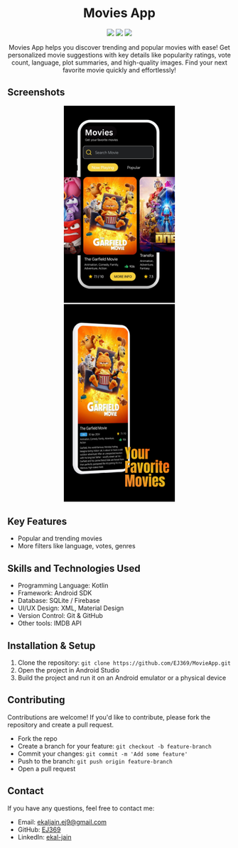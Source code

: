 <!-- Title -->
<h1 align="center">Movies App</h1>

<!-- Description -->
<p align="center">
  <img src="https://img.shields.io/badge/Android-v1.0-brightgreen">
  <img src="https://img.shields.io/badge/Platform-Android-blue">
  <img src="https://img.shields.io/badge/License-MIT-yellowgreen">
</p>

<p align="center">
  Movies App helps you discover trending and popular movies with ease! Get personalized movie suggestions with key details like popularity ratings, vote count, language, plot summaries, and high-quality images. Find your next favorite movie quickly and effortlessly!
</p>

<!-- Screenshots -->
<h2>Screenshots</h2>

<p align="center">
  <img src="https://github.com/EJ369/MovieApp/blob/master/M%201.png?raw=true" alt="Screenshot 1" width="250" hspace=10>
  <img src="https://github.com/EJ369/MovieApp/blob/master/M%202.png?raw=true" alt="Screenshot 2" width="250" hspace=10>
</p>

<!-- Features -->
<h2>Key Features</h2>
<ul>
  <li>Popular and trending movies</li>
  <li>More filters like language, votes, genres</li>
</ul>

<!-- Tech Stack -->
<h2>Skills and Technologies Used</h2>
<ul>
  <li>Programming Language: Kotlin</li>
  <li>Framework: Android SDK</li>
  <li>Database: SQLite / Firebase</li>
  <li>UI/UX Design: XML, Material Design</li>
  <li>Version Control: Git & GitHub</li>
  <li>Other tools: IMDB API</li>
</ul>

<!-- Installation -->
<h2>Installation & Setup</h2>
<ol>
  <li>Clone the repository: <code>git clone https://github.com/EJ369/MovieApp.git</code></li>
  <li>Open the project in Android Studio</li>
  <li>Build the project and run it on an Android emulator or a physical device</li>
</ol>

<!-- Contribution -->
<h2>Contributing</h2>
<p>Contributions are welcome! If you'd like to contribute, please fork the repository and create a pull request.</p>
<ul>
  <li>Fork the repo</li>
  <li>Create a branch for your feature: <code>git checkout -b feature-branch</code></li>
  <li>Commit your changes: <code>git commit -m 'Add some feature'</code></li>
  <li>Push to the branch: <code>git push origin feature-branch</code></li>
  <li>Open a pull request</li>
</ul>

<!-- Contact Information -->
<h2>Contact</h2>
<p>If you have any questions, feel free to contact me:</p>
<ul>
  <li>Email: <a href="mailto:ekaljain.ej9@gmail.com">ekaljain.ej9@gmail.com</a></li>
  <li>GitHub: <a href="https://github.com/EJ369">EJ369</a></li>
  <li>LinkedIn: <a href="https://linkedin.com/in/ekal-jain">ekal-jain</a></li>
</ul>
